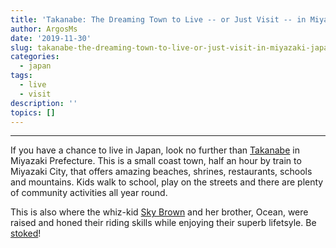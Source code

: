 ```yaml
---
title: 'Takanabe: The Dreaming Town to Live -- or Just Visit -- in Miyazaki, Japan'
author: ArgosMs
date: '2019-11-30'
slug: takanabe-the-dreaming-town-to-live-or-just-visit-in-miyazaki-japan
categories:
  - japan
tags:
  - live
  - visit
description: ''
topics: []
---
```


***

If you have a chance to live in Japan, look no further than [Takanabe](https://www.google.com/maps/d/viewer?hl=en&mid=1e4k3JRGM47Ohv7DQFYAluu4YYntLssZb&ll=32.13814356120253%2C131.49293899999998&z=13) in Miyazaki Prefecture. This is a small coast town, half an hour by train to Miyazaki City, that offers amazing beaches, shrines, restaurants, schools and mountains. Kids walk to school, play on the streets and there are plenty of community activities all year round. 

This is also where the whiz-kid [Sky Brown](https://www.youtube.com/watch?v=_e_dnSMEPQw) and her brother, Ocean, were raised and honed their riding skills while enjoying their superb lifetsyle. Be [stoked](https://www.youtube.com/watch?v=pOYbzgCQ-oc&feature=youtu.be)!
